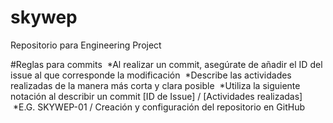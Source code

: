 # skywep
Repositorio para Engineering Project

#Reglas para commits
  *Al realizar un commit, asegúrate de añadir el ID del issue al que corresponde la modificación
  *Describe las actividades realizadas de la manera más corta y clara posible
  *Utiliza la siguiente notación al describir un commit [ID de Issue] / [Actividades realizadas]
  *E.G. SKYWEP-01 / Creación y configuración del repositorio en GitHub
